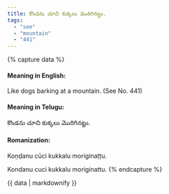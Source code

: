 ```yaml
---
title: కొండను చూచి కుక్కలు మొరిగినట్టు.
tags:
  - "see"
  - "mountain"
  - "441"
---
```


{% capture data %}
#### Meaning in English:
Like dogs barking at a mountain.
(See No. 441)

#### Meaning in Telugu:
కొండను చూచి కుక్కలు మొరిగినట్టు.

#### Romanization:
Koṇḍanu cūci kukkalu moriginaṭṭu.

Kondanu cuci kukkalu moriginattu.
{% endcapture %}

{{ data | markdownify }}

